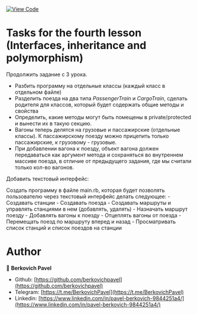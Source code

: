 [![View Code](https://img.shields.io/badge/View%20-Code-green)](https://github.com/berkovichpavel/ruby_course/tree/master/lesson_4)

# Tasks for the fourth lesson (Interfaces, inheritance and polymorphism)

Продолжить задание с 3 урока.

- Разбить программу на отдельные классы (каждый класс в отдельном файле)
- Разделить поезда на два типа *PassengerTrain* и *CargoTrain*, сделать родителя для классов, который будет содержать общие методы и свойства
- Определить, какие методы могут быть помещены в private/protected и вынести их в такую секцию.
- Вагоны теперь делятся на грузовые и пассажирские (отдельные классы). К пассажирскому поезду можно прицепить только пассажирские, к грузовому - грузовые. 
- При добавлении вагона к поезду, объект вагона должен передаваться как аргумент метода и сохраняться во внутреннем массиве поезда, в отличие от предыдущего задания, где мы считали только кол-во вагонов.

Добавить текстовый интерфейс:

Создать программу в файле main.rb, которая будет позволять пользователю через текстовый интерфейс делать следующее:
     - Создавать станции
     - Создавать поезда
     - Создавать маршруты и управлять станциями в нем (добавлять, удалять)
     - Назначать маршрут поезду
     - Добавлять вагоны к поезду
     - Отцеплять вагоны от поезда
     - Перемещать поезд по маршруту вперед и назад
     - Просматривать список станций и список поездов на станции


# Author 

👤 **Berkovich Pavel**

- Github: [https://github.com/berkovichpavel](https://github.com/berkovichpavel)
- Telegram: [https://t.me/BerkovichPavel](https://t.me/BerkovichPavel)
- Linkedin: [https://www.linkedin.com/in/pavel-berkovich-9844251a4/](https://www.linkedin.com/in/pavel-berkovich-9844251a4/)
